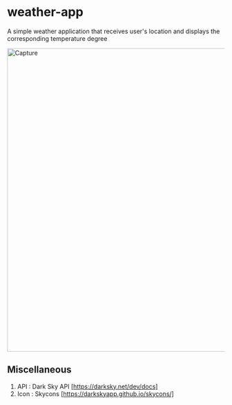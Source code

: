 # weather-app
A simple weather application that receives user's location and displays the corresponding temperature degree

<img width="701" alt="Capture" src="https://user-images.githubusercontent.com/26543302/62974158-435e5f80-be20-11e9-8643-37d171cce4b4.PNG">

##  Miscellaneous
1. API : Dark Sky API [https://darksky.net/dev/docs]
2. Icon : Skycons [https://darkskyapp.github.io/skycons/]


